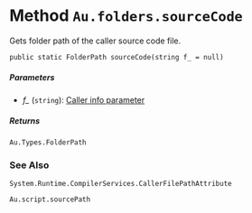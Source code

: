 # Method `Au.folders.sourceCode`

Gets folder path of the caller source code file.

```
public static FolderPath sourceCode(string f_ = null)
```

##### Parameters

- *f_*  (`string`):
    [Caller info parameter](../articles/Caller%20info%20parameter.html)

##### Returns

`Au.Types.FolderPath`

### See Also

`System.Runtime.CompilerServices.CallerFilePathAttribute`

`Au.script.sourcePath`
